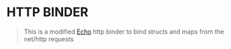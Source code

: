 # HTTP BINDER

> This is a modified [Echo](https://github.com/labstack/echo/blob/master/bind.go) http binder to bind structs and maps from the net/http requests

